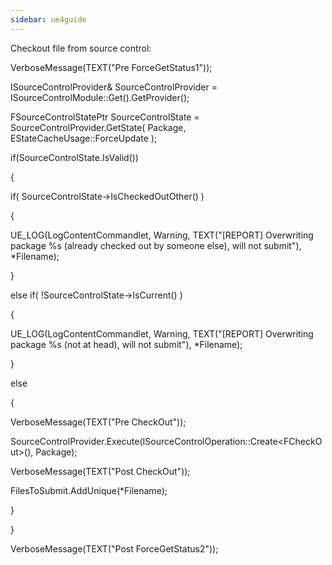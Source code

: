 ```yaml
---
sidebar: ue4guide
---
```

Checkout file from source control:

VerboseMessage(TEXT("Pre ForceGetStatus1"));

ISourceControlProvider& SourceControlProvider = ISourceControlModule::Get().GetProvider();

FSourceControlStatePtr SourceControlState = SourceControlProvider.GetState( Package, EStateCacheUsage::ForceUpdate );

if(SourceControlState.IsValid())

{

if( SourceControlState->IsCheckedOutOther() )

{

UE_LOG(LogContentCommandlet, Warning, TEXT("\[REPORT] Overwriting package %s (already checked out by someone else), will not submit"), \*Filename);

}

else if( !SourceControlState->IsCurrent() )

{

UE_LOG(LogContentCommandlet, Warning, TEXT("\[REPORT] Overwriting package %s (not at head), will not submit"), \*Filename);

}

else

{

VerboseMessage(TEXT("Pre CheckOut"));

SourceControlProvider.Execute(ISourceControlOperation::Create&lt;FCheckOut>(), Package);

VerboseMessage(TEXT("Post CheckOut"));

FilesToSubmit.AddUnique(\*Filename);

}

}

VerboseMessage(TEXT("Post ForceGetStatus2"));
